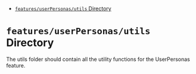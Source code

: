 <!-- START doctoc generated TOC please keep comment here to allow auto update -->
<!-- DON'T EDIT THIS SECTION, INSTEAD RE-RUN doctoc TO UPDATE -->

- [`features/userPersonas/utils` Directory](#featuresuserpersonasutils-directory)

<!-- END doctoc generated TOC please keep comment here to allow auto update -->

# `features/userPersonas/utils` Directory

The utils folder should contain all the utility functions for the UserPersonas feature.

